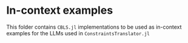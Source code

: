 # In-context examples 

This folder contains `CBLS.jl` implementations to be used as in-context examples for the LLMs used in `ConstraintsTranslator.jl`